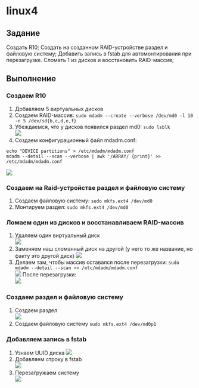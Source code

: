 # linux4

## Задание
Создать R10;
Создать на созданном RAID-устройстве раздел и файловую систему;
Добавить запись в fstab для автомонтирования при перезагрузке.
Сломать 1 из дисков и восстановить RAID-массив;

## Выполнение
### Создаем R10
1. Добавляем 5 виртуальных дисков 
2. Создаем RAID-массив: `sudo mdadm --create --verbose /dev/md0 -l 10 -n 5 /dev/sd{b,c,d,e,f}`
3. Убеждаемся, что у дисков появился раздел md0: `sudo lsblk`  
![](https://sun9-9.userapi.com/impg/97bk-li9K3S36cfjQtjKG42BReGsxpf4tcTauQ/i7ECmMnOaPY.jpg?size=517x309&quality=96&proxy=1&sign=ed8f878a39dd82604f97180ed8901c17&type=album)
4. Создаем конфигурационный файл mdadm.conf:
```
echo "DEVICE partitions" > /etc/mdadm/mdadm.conf
mdadm --detail --scan --verbose | awk '/ARRAY/ {print}' >> /etc/mdadm/mdadm.conf
```  
![](https://sun9-24.userapi.com/impg/EaO72f33KuYzzM2vbZDiF3Q0U1SIC0iKgfIb_w/kQykxwSIykM.jpg?size=995x57&quality=96&proxy=1&sign=a9f2770df5faa48acc6af1e2799259e6&type=album)
### Создаем на Raid-устройстве раздел и файловую систему
1. Создаем файловую систему: `sudo mkfs.ext4 /dev/md0`
2. Монтируем раздел: `sudo mkfs.ext4 /dev/md0`

### Ломаем один из дисков и восстанавливаем RAID-массив
1. Удаляем один виртуальный диск   
![](https://sun9-65.userapi.com/impg/vlW7w5Xb6U2iP9Kk2LTI8BqytnR5aTpNG8uKGQ/-JWguxZreBo.jpg?size=637x202&quality=96&proxy=1&sign=21fa64c3fa8fce607293c36ddcd536d6&type=album)
2. Заменяем наш сломанный диск на другой (у него то же название, но факту это другой диск)
![](https://sun9-13.userapi.com/impg/oJXr2Hg94wjE51Yt9HpUiid4AOIfT1qOZIPqyw/MQNk14wBozQ.jpg?size=660x194&quality=96&proxy=1&sign=20a878cbba7a71f52737342e825cedc2&type=album)
3. Делаем там, чтобы массив оставался после перезагрузки: `sudo mdadm --detail --scan >> /etc/mdadm/mdadm.conf`  
![](https://sun9-3.userapi.com/impg/0v52bs_kGl_lqXe4w7RvoX9qBbkkS4FdGboncQ/IwU9mVizQ2M.jpg?size=752x73&quality=96&proxy=1&sign=013936e7c2a8474d9f368323860ef7c7&type=album)
После перезагрузки:    
![](https://sun9-71.userapi.com/impg/GowG94FdWrIGmUs0ZFCTItrYMuJ7Mq3D1Mf79A/A7O1VWcp8V4.jpg?size=643x244&quality=96&proxy=1&sign=a30f35aace2e8c857a2a03bf59ff1ecf&type=album)

### Создаем раздел и файловую систему 
1. Создаем раздел  
![](https://sun9-47.userapi.com/impg/-Jy2rX4R5hHXNAVkgTaK9AeHXSYO8JgwXZhrEw/XCX-z6DwwLU.jpg?size=688x193&quality=96&proxy=1&sign=766d198794e669725fa26f7112a28143&type=album)
2. Создаем файловую систему 
`sudo mkfs.ext4 /dev/md0p1`

### Добавляем запись в fstab
1. Узнаем UUID диска
![](https://sun9-28.userapi.com/impg/khcdn6beMTOd-6ZUcbY9ym-i3uTwLcLQAMEjjg/CkKAtE3Xq-E.jpg?size=593x38&quality=96&proxy=1&sign=9ef27a02a3eb224547cb4955cdc6b224&type=album)
2. Добавляем строку в fstab  
![](https://sun9-19.userapi.com/impg/8tDR7ryFYXgKhLp7kDL7xvrcx0jnt8ttqIee4A/P2mnL2A1XJM.jpg?size=863x310&quality=96&proxy=1&sign=b0de864f13511e6dc5babc88911ce387&type=album)
3. Перезагружаем систему  
![](https://sun9-27.userapi.com/impg/Tpu9EXqP38TsCfEmJo0VhJ5v6LpEBLPSNXY14g/C3rEkul8mZI.jpg?size=539x314&quality=96&proxy=1&sign=5e16b2384982985df54e584157e695a7&type=album)

